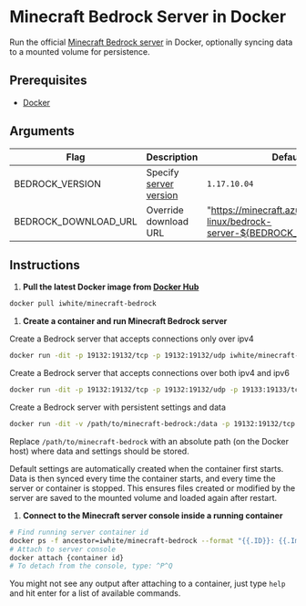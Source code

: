 # Minecraft Bedrock Server in Docker

Run the official [Minecraft Bedrock server](https://www.minecraft.net/en-us/download/server/bedrock/) in Docker, optionally syncing data to a mounted volume for persistence.

## Prerequisites

- [Docker](https://www.docker.com/get-started)

## Arguments

| Flag | Description | Default |
| ---- | ----------- | ------- |
| BEDROCK_VERSION | Specify [server version](https://minecraft.gamepedia.com/Bedrock_Dedicated_Server#History) | `1.17.10.04` |
| BEDROCK_DOWNLOAD_URL | Override download URL | "https://minecraft.azureedge.net/bin-linux/bedrock-server-${BEDROCK_VERSION}.zip" |

## Instructions

1. **Pull the latest Docker image from [Docker Hub](https://hub.docker.com/r/iwhite/minecraft-bedrock)**

  ```bash
  docker pull iwhite/minecraft-bedrock
  ```

1. **Create a container and run Minecraft Bedrock server**

  Create a Bedrock server that accepts connections only over ipv4

  ```bash
  docker run -dit -p 19132:19132/tcp -p 19132:19132/udp iwhite/minecraft-bedrock
  ```

  Create a Bedrock server that accepts connections over both ipv4 and ipv6

  ```bash
  docker run -dit -p 19132:19132/tcp -p 19132:19132/udp -p 19133:19133/tcp -p 19133:19133/udp iwhite/minecraft-bedrock
  ```

  Create a Bedrock server with persistent settings and data

  ```bash
  docker run -dit -v /path/to/minecraft-bedrock:/data -p 19132:19132/tcp -p 19132:19132/udp iwhite/minecraft-bedrock
  ```

  Replace `/path/to/minecraft-bedrock` with an absolute path (on the Docker host) where data and settings should be stored.

  Default settings are automatically created when the container first starts.
  Data is then synced every time the container starts, and every time the server or container is stopped.
  This ensures files created or modified by the server are saved to the mounted volume and loaded again after restart.

1. **Connect to the Minecraft server console inside a running container**

```bash
# Find running server container id
docker ps -f ancestor=iwhite/minecraft-bedrock --format "{{.ID}}: {{.Image}} {{.Status}}"
# Attach to server console
docker attach {container id}
# To detach from the console, type: ^P^Q
```

You might not see any output after attaching to a container, just type `help` and hit enter for a list of available commands.
